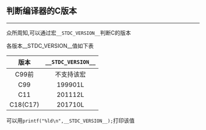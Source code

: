 ## 判断编译器的C版本
---
众所周知,可以通过宏``__STDC_VERSION__``判断C的版本

各版本__STDC_VERSION__值如下表

|版本|``__STDC_VERSION__``|
|:-:|:-:|
|C99前|不支持该宏|
|C99|199901L|
|C11|201112L|
|C18(C17)|201710L|

可以用``printf("%ld\n",__STDC_VERSION__);``打印该值